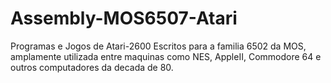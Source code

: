 # Assembly-MOS6507-Atari
Programas e Jogos de Atari-2600 Escritos para a familia 6502 da MOS, amplamente utilizada entre maquinas como NES, AppleII, Commodore 64 e outros computadores da decada de 80.
